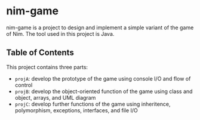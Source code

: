 # nim-game
nim-game is a project to design and implement a simple variant of the game of Nim. The tool used in this project is Java.

## Table of Contents
This project contains three parts:
- `projA`: develop the prototype of the game using console I/O and flow of control
- `projB`: develop the object-oriented function of the game using class and object, arrays, and UML diagram
- `projC`: develop further functions of the game using inheritence, polymorphism, exceptions, interfaces, and file I/O
